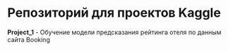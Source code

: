 # Репозиторий для проектов Kaggle

**Project_1** - Обучение модели предсказания рейтинга отеля по данным сайта Booking
